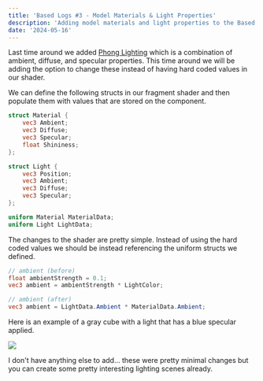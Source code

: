 ```yaml
---
title: 'Based Logs #3 - Model Materials & Light Properties'
description: 'Adding model materials and light properties to the Based Engine'
date: '2024-05-16'
---
```


Last time around we added [Phong Lighting](https://matek.dev/blog/basedlogs-2/) which is a combination of ambient, diffuse, and specular properties. This time around we will be adding the option to change these instead of having hard coded values in our shader.

We can define the following structs in our fragment shader and then populate them with values that are stored on the component.

```glsl
struct Material {
    vec3 Ambient;
    vec3 Diffuse;
    vec3 Specular;
    float Shininess;
};

struct Light {
    vec3 Position;
    vec3 Ambient;
    vec3 Diffuse;
    vec3 Specular;
};

uniform Material MaterialData;
uniform Light LightData;
```

The changes to the shader are pretty simple. Instead of using the hard coded values we should be instead referencing the uniform structs we defined.

```glsl
// ambient (before)
float ambientStrength = 0.1;
vec3 ambient = ambientStrength * LightColor;

// ambient (after)
vec3 ambient = LightData.Ambient * MaterialData.Ambient;
```

Here is an example of a gray cube with a light that has a blue specular applied.

<Img src="lighting-materials.jpg" />

I don't have anything else to add... these were pretty minimal changes but you can create some pretty interesting lighting scenes already.

<Spotify src="track/4qYvofDGF6vKShVJkZBYjW?si=ea3ae802954648c3" />
